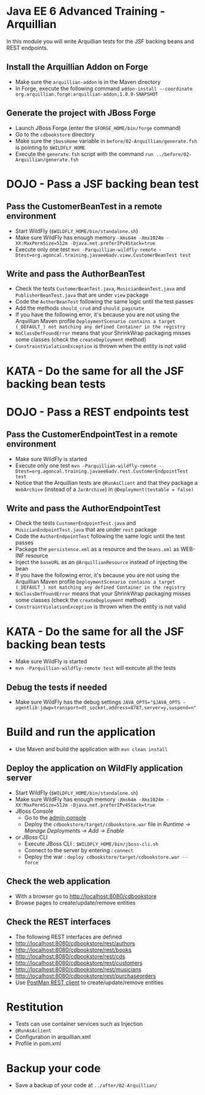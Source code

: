 # Java EE 6 Advanced Training - Arquillian

In this module you will write Arquillian tests for the JSF backing beans and REST endpoints. 

## Install the Arquillian Addon on Forge

* Make sure the `arquillian-addon` is in the Maven directory
* In Forge, execute the following command `addon-install --coordinate org.arquillian.forge:arquillian-addon,1.0.0-SNAPSHOT`

## Generate the project with JBoss Forge

* Launch JBoss Forge (enter the `$FORGE_HOME/bin/forge` command)
* Go to the `cdbookstore` directory
* Make sure the `jbossHome` variable in `before/02-Arquillian/generate.fsh` is pointing to `$WILDFLY_HOME`
* Execute the `generate.fsh` script with the command `run ../before/02-Arquillian/generate.fsh` 

# DOJO - Pass a JSF backing bean test

## Pass the CustomerBeanTest in a remote environment

* Start WildFly (`$WILDFLY_HOME/bin/standalone.sh`)
* Make sure WildFly has enough memory `-Xms64m -Xmx1024m -XX:MaxPermSize=512m -Djava.net.preferIPv4Stack=true`
* Execute only one test `mvn -Parquillian-wildfly-remote -Dtest=org.agoncal.training.javaee6adv.view.CustomerBeanTest test`

## Write and pass the AuthorBeanTest

* Check the tests `CustomerBeanTest.java`, `MusicianBeanTest.java` and `PublisherBeanTest.java` that are under `view` package
* Code the `AuthorBeanTest` following the same logic until the test passes
* Add the methods `should_crud` and `should_paginate` 
* If you have the following error, it's because you are not using the Arquillian Maven profile `DeploymentScenario contains a target (_DEFAULT_) not matching any defined Container in the registry`
* `NoClassDefFoundError` means that your ShrinkWrap packaging misses some classes (check the `createDeployment` method) 
* `ConstraintViolationException` is thrown when the entity is not valid

# KATA - Do the same for all the JSF backing bean tests

# DOJO - Pass a REST endpoints test

## Pass the CustomerEndpointTest in a remote environment

* Make sure WildFly is started
* Execute only one test `mvn -Parquillian-wildfly-remote -Dtest=org.agoncal.training.javaee6adv.rest.CustomerEndpointTest test`
* Notice that the Arquillian tests are `@RunAsClient` and that they package a `WebArchive` (instead of a `JarArchive`) in `@Deployment(testable = false)`

## Write and pass the AuthorEndpointTest

* Check the tests `CustomerEndpointTest.java` and `MusicianEndpointTest.java` that are under `rest` package
* Code the `AuthorEndpointTest` following the same logic until the test passes
* Package the `persistence.xml` as a resource and the `beans.xml` as WEB-INF resource
* Inject the `baseURL` as an `@ArquillianResource` instead of injecting the bean
* If you have the following error, it's because you are not using the Arquillian Maven profile `DeploymentScenario contains a target (_DEFAULT_) not matching any defined Container in the registry`
* `NoClassDefFoundError` means that your ShrinkWrap packaging misses some classes (check the `createDeployment` method) 
* `ConstraintViolationException` is thrown when the entity is not valid

# KATA - Do the same for all the JSF backing bean tests

* Make sure WildFly is started
* `mvn -Parquillian-wildfly-remote test` will execute all the tests

## Debug the tests if needed

* Make sure WildFly has the debug settings `JAVA_OPTS="$JAVA_OPTS -agentlib:jdwp=transport=dt_socket,address=8787,server=y,suspend=n"`

# Build and run the application

* Use Maven and build the application with `mvn clean install`

## Deploy the application on WildFly application server

* Start WildFly (`$WILDFLY_HOME/bin/standalone.sh`)
* Make sure WildFly has enough memory `-Xms64m -Xmx1024m -XX:MaxPermSize=512m -Djava.net.preferIPv4Stack=true`
* JBoss Console
	* Go to the [admin console](http://localhost:9990/)
	* Deploy the `cdbookstore/target/cdbookstore.war` file in _Runtime -> Manage Deployments -> Add -> Enable_
* or JBoss CLI
	* Execute JBoss CLI : `$WILDFLY_HOME/bin/jboss-cli.sh`
	* Connect to the server by entering : `connect` 
	* Deploy the war : `deploy cdbookstore/target/cdbookstore.war --force`  

## Check the web application

* With a browser go to [http://localhost:8080/cdbookstore]()
* Browse pages to create/update/remove entities

## Check the REST interfaces

* The following REST interfaces are defined
* [http://localhost:8080/cdbookstore/rest/authors]()
* [http://localhost:8080/cdbookstore/rest/books]()
* [http://localhost:8080/cdbookstore/rest/cds]()
* [http://localhost:8080/cdbookstore/rest/customers]()
* [http://localhost:8080/cdbookstore/rest/musicians]()
* [http://localhost:8080/cdbookstore/rest/purchaseorders]()
* Use [PostMan REST client](https://chrome.google.com/webstore/detail/postman-rest-client/fdmmgilgnpjigdojojpjoooidkmcomcm) to create/update/remove entities

# Restitution

* Tests can use container services such as Injection
* `@RunAsAclient`
* Configuration in arquillian.xml
* Profile in pom.xml

# Backup your code

* Save a backup of your code at `../after/02-Arquillian/`
